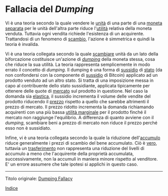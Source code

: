 # Fallacia del _Dumping_



Vi è una teoria secondo la quale vendere le [unità](ch101-glossary.md#unità) di una parte di una [moneta](ch101-glossary.md#moneta) [separata](ch101-glossary.md#separazione-split) per le unità dell'altra parte riduce l'[utilità](ch101-glossary.md#utilità) relativa della moneta venduta. Tuttavia ogni vendita richiede l'esistenza di un acquirente. Trattandosi di un fenomeno di [scambio](ch101-glossary.md#scambio), l'azione è simmetrica e quindi la teoria è invalida.

Vi è una teoria collegata secondo la quale [scambiare](ch101-glossary.md#scambio-di-unità) unità da un lato della biforcazione costituisce un'azione di [_dumping_](https://it.wikipedia.org/wiki/Dumping) della moneta stessa, cosa che riduce la sua utilità. La teoria rappresenta semplicemente in modo errato il concetto di _dumping_. Il dumping è una forma di [sussidio](https://it.wikipedia.org/wiki/Sussidio) di [stato](ch101-glossary.md#stato) (da non confondersi con la componente di [sussidio](ch101-glossary.md#sussidio-subsidy) di Bitcoin) applicato ad un prodotto venduto ad un altro stato. Si tratta di una imposizione messa in capo al contribuente dello stato sussidiante, applicata tipicamente per ottenere delle quote di [mercato](ch101-glossary.md#mercato) sul prodotto in questione. Nel caso la domanda sia [elastica](https://it.wikipedia.org/wiki/Elasticit%C3%A0_della_domanda), il sussidio incrementa il volume delle vendite del prodotto riducendo il [prezzo](ch101-glossary.md#prezzo) rispetto a quello che sarebbe altrimenti il prezzo di mercato. Il prezzo ridotto incrementa la domanda richiamando acquirenti con una più bassa [utilità marginale](https://en.wikipedia.org/wiki/Marginal_utility) per il prodotto finché il mercato non raggiunge l'equilibrio. A differenza di quanto avviene con il _dumping_, scambiare beni a prezzo di mercato non riduce il prezzo perché esso non è sussidiato.

Infine, vi è una teoria collegata secondo la quale la riduzione dell'[accumulo](https://en.wikipedia.org/wiki/Hoarding_(economics)) riduce generalmente i prezzi di scambio del bene accumulato. Ciò è [vero](https://mises.org/wire/problem-hoarding), tuttavia un [trasferimento](ch101-glossary.md#trasferimento) non rappresenta una riduzione del livelli di accumulo a meno che l'acquirente della proprietà accumulata, successivamente, non la accumuli in maniera minore rispetto al venditore. E' un errore assumere che tale ipotesi si applichi in questo caso. 

---

Titolo originale: [Dumping Fallacy](https://github.com/libbitcoin/libbitcoin-system/wiki/Dumping-Fallacy)

[Indice](/README.md)

